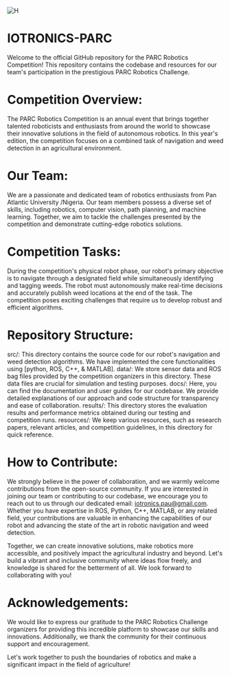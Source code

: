
![H](https://github.com/Oyefusi-Samuel/IOTRONICS-PARC/assets/105239214/ec0c890c-e537-44fc-8107-323ba2014e4a)

# IOTRONICS-PARC
Welcome to the official GitHub repository for the PARC Robotics Competition! This repository contains the codebase and resources for our team's participation in the prestigious PARC Robotics Challenge.

# Competition Overview:
The PARC Robotics Competition is an annual event that brings together talented roboticists and enthusiasts from around the world to showcase their innovative solutions in the field of autonomous robotics. In this year's edition, the competition focuses on a combined task of navigation and weed detection in an agricultural environment.

# Our Team:
We are a passionate and dedicated team of robotics enthusiasts from Pan Atlantic University /Nigeria. Our team members possess a diverse set of skills, including robotics, computer vision, path planning, and machine learning. Together, we aim to tackle the challenges presented by the competition and demonstrate cutting-edge robotics solutions.

# Competition Tasks:
During the competition's physical robot phase, our robot's primary objective is to navigate through a designated field while simultaneously identifying and tagging weeds. The robot must autonomously make real-time decisions and accurately publish weed locations at the end of the task. The competition poses exciting challenges that require us to develop robust and efficient algorithms.

# Repository Structure:

src/: This directory contains the source code for our robot's navigation and weed detection algorithms. We have implemented the core functionalities using [python, ROS, C++, & MATLAB].
data/: We store sensor data and ROS bag files provided by the competition organizers in this directory. These data files are crucial for simulation and testing purposes.
docs/: Here, you can find the documentation and user guides for our codebase. We provide detailed explanations of our approach and code structure for transparency and ease of collaboration.
results/: This directory stores the evaluation results and performance metrics obtained during our testing and competition runs.
resources/: We keep various resources, such as research papers, relevant articles, and competition guidelines, in this directory for quick reference.

# How to Contribute:
We strongly believe in the power of collaboration, and we warmly welcome contributions from the open-source community. If you are interested in joining our team or contributing to our codebase, we encourage you to reach out to us through our dedicated email: iotronics.pau@gmail.com. Whether you have expertise in ROS, Python, C++, MATLAB, or any related field, your contributions are valuable in enhancing the capabilities of our robot and advancing the state of the art in robotic navigation and weed detection.

Together, we can create innovative solutions, make robotics more accessible, and positively impact the agricultural industry and beyond. Let's build a vibrant and inclusive community where ideas flow freely, and knowledge is shared for the betterment of all. We look forward to collaborating with you!

# Acknowledgements:
We would like to express our gratitude to the PARC Robotics Challenge organizers for providing this incredible platform to showcase our skills and innovations. Additionally, we thank the community for their continuous support and encouragement.

Let's work together to push the boundaries of robotics and make a significant impact in the field of agriculture!


